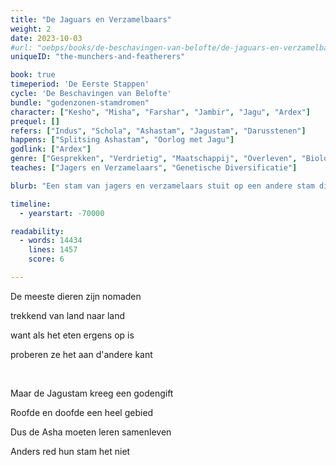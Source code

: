 ```yaml
---
title: "De Jaguars en Verzamelbaars"
weight: 2
date: 2023-10-03
#url: "oebps/books/de-beschavingen-van-belofte/de-jaguars-en-verzamelbaars"
uniqueID: "the-munchers-and-featherers"

book: true
timeperiod: 'De Eerste Stappen'
cycle: 'De Beschavingen van Belofte'
bundle: "godenzonen-stamdromen"
character: ["Kesho", "Misha", "Farshar", "Jambir", "Jagu", "Ardex"]
prequel: []
refers: ["Indus", "Schola", "Ashastam", "Jagustam", "Darusstenen"]
happens: ["Splitsing Ashastam", "Oorlog met Jagu"]
godlink: ["Ardex"]
genre: ["Gesprekken", "Verdrietig", "Maatschappij", "Overleven", "Biologie", "Gevecht"]
teaches: ["Jagers en Verzamelaars", "Genetische Diversificatie"]

blurb: "Een stam van jagers en verzamelaars stuit op een andere stam die al het voedsel in de omgeving opmaakt. Onzeker of ze elkaar kunnen vertrouwen, leiden de verschillende culturen tot onvoorspelbare gevolgen."

timeline:
  - yearstart: -70000

readability:
  - words: 14434
    lines: 1457
    score: 6

---
```


De meeste dieren zijn nomaden

trekkend van land naar land

want als het eten ergens op is

proberen ze het aan d'andere kant

&nbsp;

Maar de Jagustam kreeg een godengift

Roofde en doofde een heel gebied

Dus de Asha moeten leren samenleven

Anders red hun stam het niet
